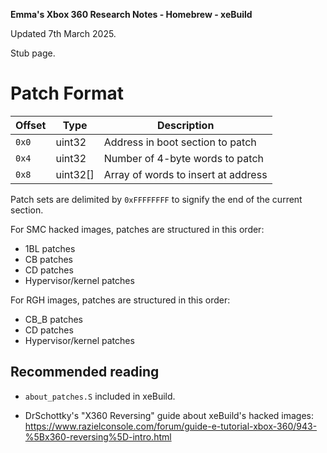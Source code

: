 **Emma's Xbox 360 Research Notes - Homebrew - xeBuild**

Updated 7th March 2025.

Stub page.

# Patch Format

| Offset | Type     | Description                         |
| ------ | -------- | ----------------------------------- |
| `0x0`  | uint32   | Address in boot section to patch    |
| `0x4`  | uint32   | Number of 4-byte words to patch     |
| `0x8`  | uint32[] | Array of words to insert at address |

Patch sets are delimited by `0xFFFFFFFF` to signify the end of the current
section.

For SMC hacked images, patches are structured in this order:
* 1BL patches
* CB patches
* CD patches
* Hypervisor/kernel patches

For RGH images, patches are structured in this order:
* CB_B patches
* CD patches
* Hypervisor/kernel patches

## Recommended reading

* `about_patches.S` included in xeBuild.

* DrSchottky's "X360 Reversing" guide about xeBuild's hacked images:
https://www.razielconsole.com/forum/guide-e-tutorial-xbox-360/943-%5Bx360-reversing%5D-intro.html
